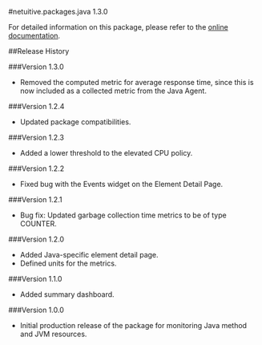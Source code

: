 #netuitive.packages.java 1.3.0

For detailed information on this package, please refer to the [online documentation](https://help.netuitive.com/Content/Integrations/java.htm).

##Release History

###Version 1.3.0

* Removed the computed metric for average response time, since this is now included as a collected metric from the Java Agent.

###Version 1.2.4

* Updated package compatibilities.

###Version 1.2.3

* Added a lower threshold to the elevated CPU policy.

###Version 1.2.2

* Fixed bug with the Events widget on the Element Detail Page.

###Version 1.2.1

* Bug fix: Updated garbage collection time metrics to be of type COUNTER.

###Version 1.2.0

* Added Java-specific element detail page.
* Defined units for the metrics.

###Version 1.1.0

* Added summary dashboard.

###Version 1.0.0

* Initial production release of the package for monitoring Java method and JVM resources.
